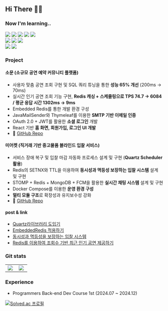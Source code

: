  ## Hi There 👋🏻


### Now I'm learning..
<div>
<img src="https://img.shields.io/badge/Spring Framework-6db33f?style=flat-square&logo=Spring&logoColor=white"/>
<img src="https://img.shields.io/badge/Springboot-339933?style=flat-square&logo=Spring Boot&logoColor=white"/>
<img src="https://img.shields.io/badge/Java-3776AB?style=flat-square&logo=Java&logoColor=white"/> 
<img src="https://img.shields.io/badge/mysql-4479A1?style=flat-square&logo=mysql&logoColor=white">
<img src="https://img.shields.io/badge/JPA-6DB33F?style=flat-square&logo=JPA&logoColor=white"/>  
<br>
<img src="http://img.shields.io/badge/Docker-2496ED?style=flat-square&logo=Docker&logoColor=white"/>
<img src="https://img.shields.io/badge/Redis-red?style=flat-square&logo=Redis&logoColor=white"/>
<img src="http://img.shields.io/badge/GitHub Actions-2088FF?style=flat-square&logo=GitHub Actions&logoColor=white"/>
<br>
<div>
<img src="https://img.shields.io/badge/JavaScript-F7DF1E?style=flat-square&logo=JavaScript&logoColor=black"/>
<img src="https://img.shields.io/badge/Python-3776AB?style=flat-square&logo=Python&logoColor=white"/>
</div>

### Project
#### 소문 (소규모 공연 예약 커뮤니티 플랫폼)  
- 사용자 맞춤 공연 조회 구현 및 SQL 쿼리 튜닝을 통한 **성능 65% 개선** (200ms → 70ms)
- 실시간 인기 공연 조회 기능 구현, **Redis 캐싱 + 스케줄링으로 TPS 74.7 → 6084 / 평균 응답 시간 1302ms → 9ms**
- Embedded Redis를 통한 개발 환경 구성
- JavaMailSender와 Thymeleaf를 이용한 **SMTP 기반 이메일 인증**
- OAuth 2.0 + JWT를 활용한 **소셜 로그인** 개발 
- React 기반 **홈 화면, 회원가입, 로그인 UI 개발**
- 🔗 [GitHub Repo](https://github.com/prgrms-be-devcourse/NBE1_2_Team05)

#### 미어켓 (직거래 기반 중고물품 블라인드 입찰 서비스)
- 서비스 장애 복구 및 입찰 마감 자동화 프로세스 설계 및 구현 (**Quartz Scheduler 활용**)
- Redis의 SETNX와 TTL을 이용하여 **동시성과 멱등성 보장하는 입찰 시스템** 설계 및 구현
- STOMP + Redis + MongoDB + FCM을 활용한 **실시간 채팅 시스템** 설계 및 구현
- Docker Compose를 이용한 **운영 환경 구성**
- **멀티 모듈 구조**로 확장성과 유지보수성 강화
- 🔗 [GitHub Repo](https://github.com/J1P5/Meerket__BE)

#### post & link
- [Quartz라이브러리 도입기](https://meerket.tistory.com/6)
- [EmbeddedRedis 적용하기](https://constant1601.tistory.com/12)
- [동시성과 멱등성을 보장하는 입찰 시스템](https://github.com/J1P5/Meerket__BE/pull/156)
- [Redis를 이용하여 조회수 기반 최근 인기 공연 제공하기](https://constant1601.tistory.com/35)


### Git stats
<!--[![Hits](https://hits.seeyoufarm.com/api/count/incr/badge.svg?url=https%3A%2F%2Fgithub.com%2Fmacmorning0116%2Fhit-counter&count_bg=%23BDBEBE&title_bg=%23272727&icon=smugmug.svg&icon_color=%23E7E7E7&title=hits&edge_flat=false)](https://github.com/macmorning0116)-->

<table style="width: 100%; table-layout: fixed; border-collapse: collapse;">
  <tr>
    <td valign="top" style="width: 50%;">
      <img src="https://github-readme-stats.vercel.app/api?username=macmorning0116&show_icons=true&count_private=true&hide_border=true" align="left" style="max-width: 100%; height: auto;" />
    </td>
    <td valign="top" style="width: 50%;">
      <img src="https://github-readme-stats.vercel.app/api/top-langs/?username=macmorning0116&hide_border=true&layout=compact" align="left" style="max-width: 100%; height: auto;" />
    </td>
  </tr>
</table>


### Experience
* Programmers Back-end Dev Course 1st (2024.07 ~ 2024.12)





[![Solved.ac
프로필](http://mazassumnida.wtf/api/v2/generate_badge?boj=ekffuqhwk)](https://solved.ac/profile/ekffuqhwk)
